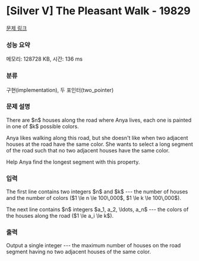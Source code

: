 # [Silver V] The Pleasant Walk - 19829 

[문제 링크](https://www.acmicpc.net/problem/19829) 

### 성능 요약

메모리: 128728 KB, 시간: 136 ms

### 분류

구현(implementation), 두 포인터(two_pointer)

### 문제 설명

<p>There are $n$ houses along the road where Anya lives, each one is painted in one of $k$ possible colors.</p>

<p>Anya likes walking along this road, but she doesn't like when two adjacent houses at the road have the same color. She wants to select a long segment of the road such that no two adjacent houses have the same color.</p>

<p>Help Anya find the longest segment with this property.</p>

### 입력 

 <p>The first line contains two integers $n$ and $k$ --- the number of houses and the number of colors ($1 \le n \le 100\,000$, $1 \le k \le 100\,000$).</p>

<p>The next line contains $n$ integers $a_1, a_2, \ldots, a_n$ --- the colors of the houses along the road ($1 \le a_i \le k$).</p>

### 출력 

 <p>Output a single integer --- the maximum number of houses on the road segment having no two adjacent houses of the same color.</p>

